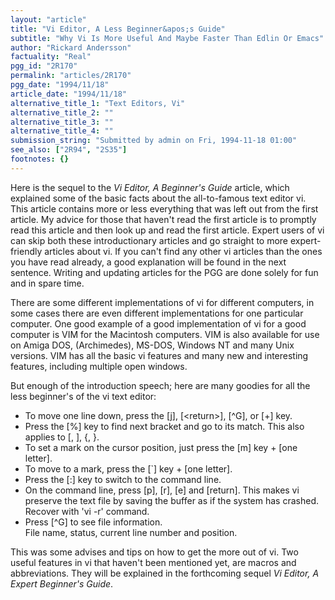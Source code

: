 ```yaml
---
layout: "article"
title: "Vi Editor, A Less Beginner&apos;s Guide"
subtitle: "Why Vi Is More Useful And Maybe Faster Than Edlin Or Emacs"
author: "Rickard Andersson"
factuality: "Real"
pgg_id: "2R170"
permalink: "articles/2R170"
pgg_date: "1994/11/18"
article_date: "1994/11/18"
alternative_title_1: "Text Editors, Vi"
alternative_title_2: ""
alternative_title_3: ""
alternative_title_4: ""
submission_string: "Submitted by admin on Fri, 1994-11-18 01:00"
see_also: ["2R94", "2S35"]
footnotes: {}
---
```

<div>
<p>Here is the sequel to the <em>Vi Editor, A Beginner's Guide</em> article, which explained some of the basic facts about the all-to-famous text editor vi. This article contains more or less everything that was left out from the first article. My advice for those that haven't read the first article is to promptly read this article and then look up and read the first article. Expert users of vi can skip both these introductionary articles and go straight to more expert-friendly articles about vi. If you can't find any other vi articles than the ones you have read already, a good explanation will be found in the next sentence. Writing and updating articles for the PGG are done solely for fun and in spare time.</p>
<p>There are some different implementations of vi for different computers, in some cases there are even different implementations for one particular computer. One good example of a good implementation of vi for a good computer is VIM for the Macintosh computers. VIM is also available for use on Amiga DOS, (Archimedes), MS-DOS, Windows NT and many Unix versions. VIM has all the basic vi features and many new and interesting features, including multiple open windows.</p>
<p>But enough of the introduction speech; here are many goodies for all the less beginner's of the vi text editor:</p>
<ul>
<li>To move one line down, press the [j], [&lt;return&gt;], [^G], or [+] key.</li>
<li>Press the [%] key to find next bracket and go to its match. This also applies to [, ], {, }.</li>
<li>To set a mark on the cursor position, just press the [m] key + [one letter].</li>
<li>To move to a mark, press the [`] key + [one letter].</li>
<li>Press the [:] key to switch to the command line.</li>
<li>On the command line, press [p], [r], [e] and [return]. This makes vi preserve the text file by saving the buffer as if the system has crashed. Recover with 'vi -r' command.</li>
<li>Press [^G] to see file information.<br>
File name, status, current line number and position.</li>
</ul>
<p>This was some advises and tips on how to get the more out of vi. Two useful features in vi that haven't been mentioned yet, are macros and abbreviations. They will be explained in the forthcoming sequel <em>Vi Editor, A Expert Beginner's Guide</em>.</p>
</div>

